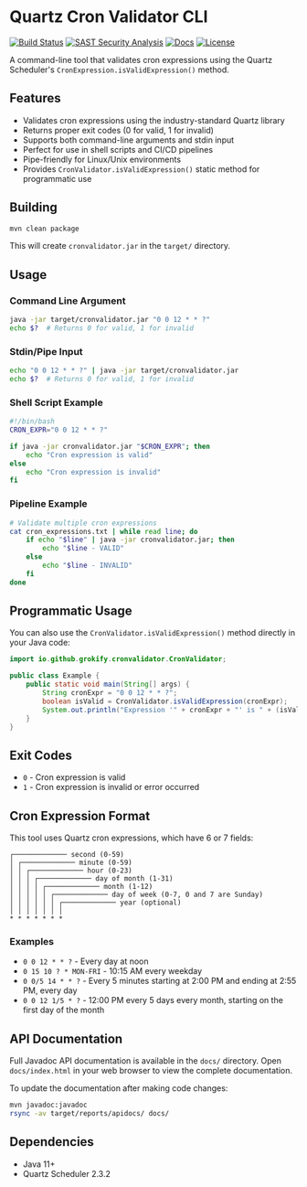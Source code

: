 # Quartz Cron Validator CLI

[![Build Status][build-status-svg]][build-status-url]
[![SAST Security Analysis][sast-status-svg]][sast-status-url]
[![Docs][docs-javadoc-svg]][docs-javadoc-url]
[![License][license-svg]][license-url]

A command-line tool that validates cron expressions using the Quartz Scheduler's `CronExpression.isValidExpression()` method.

## Features

- Validates cron expressions using the industry-standard Quartz library
- Returns proper exit codes (0 for valid, 1 for invalid)
- Supports both command-line arguments and stdin input
- Perfect for use in shell scripts and CI/CD pipelines
- Pipe-friendly for Linux/Unix environments
- Provides `CronValidator.isValidExpression()` static method for programmatic use

## Building

```bash
mvn clean package
```

This will create `cronvalidator.jar` in the `target/` directory.

## Usage

### Command Line Argument
```bash
java -jar target/cronvalidator.jar "0 0 12 * * ?"
echo $?  # Returns 0 for valid, 1 for invalid
```

### Stdin/Pipe Input
```bash
echo "0 0 12 * * ?" | java -jar target/cronvalidator.jar
echo $?  # Returns 0 for valid, 1 for invalid
```

### Shell Script Example
```bash
#!/bin/bash
CRON_EXPR="0 0 12 * * ?"

if java -jar cronvalidator.jar "$CRON_EXPR"; then
    echo "Cron expression is valid"
else
    echo "Cron expression is invalid"
fi
```

### Pipeline Example
```bash
# Validate multiple cron expressions
cat cron_expressions.txt | while read line; do
    if echo "$line" | java -jar cronvalidator.jar; then
        echo "$line - VALID"
    else
        echo "$line - INVALID"
    fi
done
```

## Programmatic Usage

You can also use the `CronValidator.isValidExpression()` method directly in your Java code:

```java
import io.github.grokify.cronvalidator.CronValidator;

public class Example {
    public static void main(String[] args) {
        String cronExpr = "0 0 12 * * ?";
        boolean isValid = CronValidator.isValidExpression(cronExpr);
        System.out.println("Expression '" + cronExpr + "' is " + (isValid ? "valid" : "invalid"));
    }
}
```

## Exit Codes

- `0` - Cron expression is valid
- `1` - Cron expression is invalid or error occurred

## Cron Expression Format

This tool uses Quartz cron expressions, which have 6 or 7 fields:

```
┌───────────── second (0-59)
│ ┌───────────── minute (0-59)
│ │ ┌───────────── hour (0-23)
│ │ │ ┌───────────── day of month (1-31)
│ │ │ │ ┌───────────── month (1-12)
│ │ │ │ │ ┌───────────── day of week (0-7, 0 and 7 are Sunday)
│ │ │ │ │ │ ┌───────────── year (optional)
│ │ │ │ │ │ │
* * * * * * *
```

### Examples

- `0 0 12 * * ?` - Every day at noon
- `0 15 10 ? * MON-FRI` - 10:15 AM every weekday
- `0 0/5 14 * * ?` - Every 5 minutes starting at 2:00 PM and ending at 2:55 PM, every day
- `0 0 12 1/5 * ?` - 12:00 PM every 5 days every month, starting on the first day of the month

## API Documentation

Full Javadoc API documentation is available in the `docs/` directory. Open `docs/index.html` in your web browser to view the complete documentation.

To update the documentation after making code changes:
```bash
mvn javadoc:javadoc
rsync -av target/reports/apidocs/ docs/
```

## Dependencies

- Java 11+
- Quartz Scheduler 2.3.2

 [build-status-svg]: https://github.com/grokify/quartz-cron-validator/actions/workflows/ci.yaml/badge.svg?branch=main
 [build-status-url]: https://github.com/grokify/quartz-cron-validator/actions/workflows/ci.yaml
 [sast-status-svg]: https://github.com/grokify/quartz-cron-validator/actions/workflows/sast.yaml/badge.svg?branch=main
 [sast-status-url]: https://github.com/grokify/quartz-cron-validator/actions/workflows/sast.yaml
 [sca-status-svg]: https://github.com/grokify/quartz-cron-validator/actions/workflows/sca.yaml/badge.svg?branch=main
 [sca-status-url]: https://github.com/grokify/quartz-cron-validator/actions/workflows/sca.yaml
 [docs-javadoc-svg]: https://img.shields.io/badge/reference-Javadoc-blue.svg
 [docs-javadoc-url]: https://grokify.github.io/quartz-cron-validator/
 [license-svg]: https://img.shields.io/badge/license-MIT-blue.svg
 [license-url]: https://github.com/grokify/quartz-cron-validator/blob/main/LICENSE
